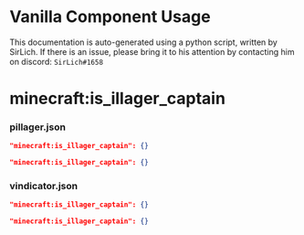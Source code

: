 # Vanilla Component Usage
This documentation is auto-generated using a python script, written by SirLich. If there is an issue, please bring it to his attention by contacting him on discord: `SirLich#1658`

# minecraft:is_illager_captain
### pillager.json
```JSON
"minecraft:is_illager_captain": {}
```

```JSON
"minecraft:is_illager_captain": {}
```

### vindicator.json
```JSON
"minecraft:is_illager_captain": {}
```

```JSON
"minecraft:is_illager_captain": {}
```

